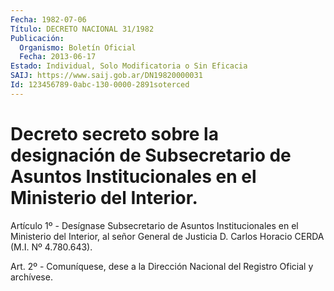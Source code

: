 ```yaml
---
Fecha: 1982-07-06
Título: DECRETO NACIONAL 31/1982
Publicación:
  Organismo: Boletín Oficial
  Fecha: 2013-06-17
Estado: Individual, Solo Modificatoria o Sin Eficacia
SAIJ: https://www.saij.gob.ar/DN19820000031
Id: 123456789-0abc-130-0000-2891soterced
---
```

# Decreto secreto sobre la designación de Subsecretario de Asuntos Institucionales en el Ministerio del Interior.

<a id="1"></a>
Artículo 1º - Desígnase Subsecretario de Asuntos Institucionales en el Ministerio del Interior, al señor General de Justicia D. Carlos Horacio CERDA (M.I. Nº 4.780.643).

<a id="2"></a>
Art. 2º - Comuníquese, dese a la Dirección Nacional del Registro Oficial y archívese.